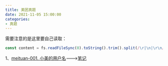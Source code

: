 ```yaml
---
title: 美团真题
date: 2021-11-05 15:00:00
categories:
- 真题
---
```

需要注意的是这里要自己读取：
```javascript
const content = fs.readFileSync(0).toString().trim().split(/\r|\n|\r\n/)
```
1、[meituan-001. 小美的用户名](https://leetcode-cn.com/problems/BaR9fy/)--->[笔记](https://github.com/hccici/leetcode/blob/main/source/code/美团真题/1.js)
